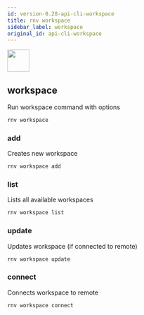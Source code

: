 ```yaml
---
id: version-0.28-api-cli-workspace
title: rnv workspace
sidebar_label: workspace
original_id: api-cli-workspace
---
```


<img src="https://renative.org/img/ic_cli.png" width=50 height=50 />

## workspace

Run workspace command with options

```bash
rnv workspace
```

### add

Creates new workspace

```bash
rnv workspace add
```

### list

Lists all available workspaces

```bash
rnv workspace list
```

### update

Updates workspace (if connected to remote)

```bash
rnv workspace update
```

### connect

Connects workspace to remote

```bash
rnv workspace connect
```

